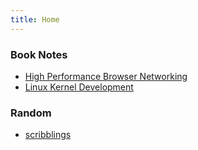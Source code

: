```yaml
---
title: Home
---
```

### Book Notes
- [High Performance Browser Networking](public/hpbn.md)
- [Linux Kernel Development](public/lkd.md)

### Random
- [scribblings](public/scribblings.md)
